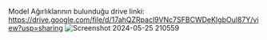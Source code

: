 Model Ağırlıklarının bulunduğu drive linki: https://drive.google.com/file/d/17ahQZRpacl9VNc7SFBCWDeKIgbOul87Y/view?usp=sharing
![Screenshot 2024-05-25 210559](https://github.com/bekiryildirimm/HavaDurumuChatBot/assets/115627405/7526f10d-a68d-460e-980a-cc61ee908e85)
